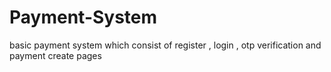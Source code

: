 # Payment-System
basic payment system which consist of register , login , otp verification and payment create pages
